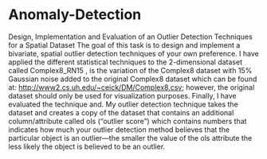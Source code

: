 # Anomaly-Detection
Design, Implementation and Evaluation of an Outlier Detection Techniques for a Spatial Dataset
The goal of this task is to design and implement a bivariate, spatial outlier detection techniques of your own preference. I have applied the different statistical techniques to the 2-dimensional dataset called Complex8_RN15 , is the variation of the Complex8 dataset with 15% Gaussian noise added to the original Complex8 dataset which can be found at:  http://www2.cs.uh.edu/~ceick/DM/Complex8.csv; however, the original dataset should only be used for visualization purposes. Finally,  I have evaluated the technique and. My outlier detection technique takes the dataset and creates a copy of the dataset that contains an additional column/attribute called ols (“outlier score”) which contains numbers that indicates how much your outlier detection method believes that the particular object is an outlier—the smaller the value of the ols attribute the less likely the object is believed to be an outlier. 

